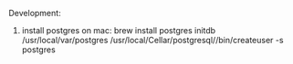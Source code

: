 Development:

1. install postgres on mac:
brew install postgres
initdb /usr/local/var/postgres
/usr/local/Cellar/postgresql/<version>/bin/createuser -s postgres

